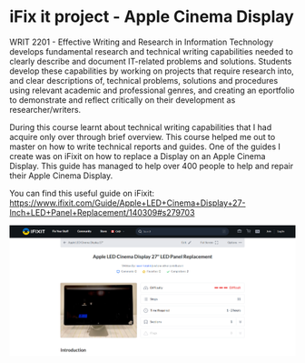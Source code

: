 # iFix it project - Apple Cinema Display

WRIT 2201 - Effective Writing and Research in Information Technology develops fundamental research and technical writing capabilities needed to clearly describe and document IT-related problems and solutions. Students develop these capabilities by working on projects that require research into, and clear descriptions of, technical problems, solutions and procedures using relevant academic and professional genres, and creating an eportfolio to demonstrate and reflect critically on their development as researcher/writers.

During this course  learnt about technical writing capabilities that I had acquire only over through brief overview. This course helped me out to master on how to write technical reports and guides. One of the guides I create was on iFixit on how to replace a Display on an Apple Cinema Display. This guide has managed to help over 400 people to help and repair their Apple Cinema Display.

You can find this useful guide on iFixit: <br> 
https://www.ifixit.com/Guide/Apple+LED+Cinema+Display+27-Inch+LED+Panel+Replacement/140309#s279703

![iFixIt](https://github.com/IasonKotakis/WRIT-2201/blob/fd7d8b42a0b1c5273713f8e8b4e12391077bde56/Fast%20Fix%20Project/Photos/GitHub.PNG)
